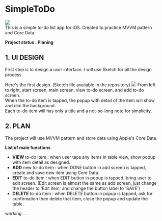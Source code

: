 # SimpleToDo  
![](https://i.imgur.com/PI32pKS.png)  
This is a simple to-do list app for iOS. Created to practice MVVM pattern and Core Data.

**Project status : Planing**

## 1. UI DESIGN
First step is to design a user interface.
I will use Sketch for all the design process.

Here's the first design. (Sketch file avaliable in the repository)
![](https://i.imgur.com/8rcU6C1.png)
From left to right, start screen, main screen, view to-do screen, and add to-do screen.  
When the to-do item is tapped, the popup with detail of the item will show and dim the background.  
Each to-do item will has only a title and a not-so-long note for simplicity.  

## 2. PLAN
The project will use MVVM pattern and store data using Apple's Core Data.

**List of main functions**
- **VIEW** to-do item : when user taps any items in table view, show popup with item detail as designed.
- **ADD** new to-do item : when DONE button in add screen is tapped, create and save new item using Core Data.
- **EDIT** to-do item : when EDIT button in popup is tapped, bring user to edit screen. (Edit screen is almost the same as add screen, just change the header to 'Edit item' and change the  button label to 'SAVE')
- **DELETE** to-do item : when DELETE button in popup is tapped, ask for confirmation then delete that item, close the popup and update the table.



*working . . .*
